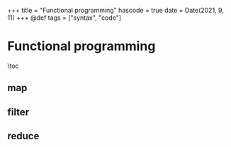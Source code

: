 +++
title = "Functional programming"
hascode = true
date = Date(2021, 9, 11)
+++
@def tags = ["syntax", "code"]

# Functional programming

\toc

## map

## filter

## reduce